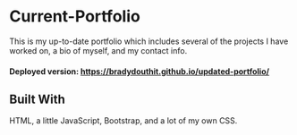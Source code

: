 # Current-Portfolio
This is my up-to-date portfolio which includes several of the projects I have worked on, a bio of myself, and my contact info.
#### Deployed version: https://bradydouthit.github.io/updated-portfolio/
## Built With
HTML, a little JavaScript, Bootstrap, and a lot of my own CSS.
